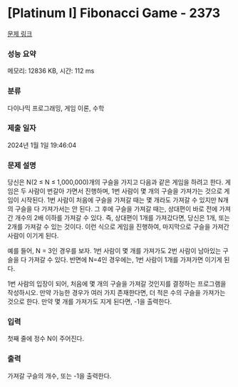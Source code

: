 # [Platinum I] Fibonacci Game - 2373 

[문제 링크](https://www.acmicpc.net/problem/2373) 

### 성능 요약

메모리: 12836 KB, 시간: 112 ms

### 분류

다이나믹 프로그래밍, 게임 이론, 수학

### 제출 일자

2024년 1월 1일 19:46:04

### 문제 설명

<p>당신은 N(2 ≤ N ≤ 1,000,000)개의 구슬을 가지고 다음과 같은 게임을 하려고 한다. 게임은 두 사람이 번갈아 가면서 진행하며, 1번 사람이 몇 개의 구슬을 가져가는 것으로 게임이 시작된다. 1번 사람이 처음에 구슬을 가져갈 때는 몇 개라도 가져갈 수 있지만 N개의 구슬을 다 가져가서는 안 된다. 그 후에 구슬을 가져갈 때는, 상대편이 바로 전에 가져간 개수의 2배 이하를 가져갈 수 있다. 즉, 상대편이 1개를 가져갔다면, 당신은 1개, 또는 2개를 가져갈 수 있는 것이다. 이런 식으로 게임을 진행하여, 마지막으로 구슬을 가져간 사람이 이기게 된다.</p>

<p>예를 들어, N = 3인 경우를 보자. 1번 사람이 몇 개를 가져가도 2번 사람이 남아있는 구슬을 다 가져갈 수 있다. 반면에 N=4인 경우에는, 1번 사람이 1개를 가져가면 이기게 된다.</p>

<p>1번 사람의 입장이 되어, 처음에 몇 개의 구슬을 가져갈 것인지를 결정하는 프로그램을 작성하시오. 만약 가능한 경우가 여러 가지 존재한다면, 더 적은 수의 구슬을 가져가는 것으로 한다. 만약 몇 개를 가져가도 지게 된다면, -1을 출력한다.</p>

### 입력 

 <p>첫째 줄에 정수 N이 주어진다.</p>

### 출력 

 <p>가져갈 구슬의 개수, 또는 -1을 출력한다.</p>

